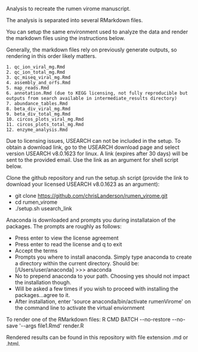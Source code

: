 Analysis to recreate the rumen virome manuscript.

The analysis is separated into several RMarkdown files.

You can setup the same environment used to analyze the data and render the markdown files using the instructions below.

Generally, the markdown files rely on previously generate outputs, so rendering in this order likely matters.

	1. qc_ion_viral_mg.Rmd
	2. qc_ion_total_mg.Rmd
	3. qc_miseq_viral_mg.Rmd
	4. assembly_and_orfs.Rmd
	5. map_reads.Rmd
	6. annotation.Rmd (due to KEGG licensing, not fully reproducible but outputs from search available in intermediate_results directory)
	7. abundance_tables.Rmd
	8. beta_div_viral_mg.Rmd
	9. beta_div_total_mg.Rmd
	10. circos_plots_viral_mg.Rmd
	11. circos_plots_total_mg.Rmd
	12. enzyme_analysis.Rmd

Due to licensing issues, USEARCH can not be included in the setup. To obtain a download link, go to the USEARCH download page and select version USEARCH v8.0.1623 for linux. A link (expires after 30 days) will be sent to the provided email. Use the link as an argument for shell script below.

Clone the github repository and run the setup.sh script (provide the link to download your licensed USEARCH v8.0.1623 as an argument):

- git clone https://github.com/chrisLanderson/rumen_virome.git
- cd rumen_virome
- ./setup.sh usearch_link

Anaconda is downloaded and prompts you during installataion of the packages. The prompts are roughly as follows:

- Press enter to view the license agreement
- Press enter to read the license and q to exit
- Accept the terms
- Prompts you where to install anaconda. Simply type anaconda to create a directory within the current directory. Should be: [/Users/user/anaconda] >>> anaconda
- No to prepend anaconda to your path. Choosing yes should not impact the installation though.
- Will be asked a few times if you wish to proceed with installing the packages...agree to it.
- After installation, enter 'source anaconda/bin/activate rumenVirome' on the command line to activate the virtual enviornment

To render one of the RMarkdown files:
R CMD BATCH --no-restore --no-save '--args file1.Rmd' render.R

Rendered results can be found in this repository with file extension .md or .html.

